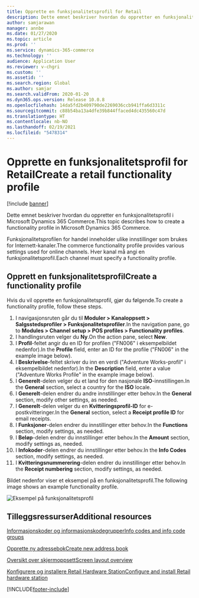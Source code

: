 ```yaml
---
title: Opprette en funksjonalitetsprofil for Retail
description: Dette emnet beskriver hvordan du oppretter en funksjonalitetsprofil i Microsoft Dynamics 365 Commerce.
author: samjarawan
manager: annbe
ms.date: 01/27/2020
ms.topic: article
ms.prod: ''
ms.service: dynamics-365-commerce
ms.technology: ''
audience: Application User
ms.reviewer: v-chgri
ms.custom: ''
ms.assetid: ''
ms.search.region: Global
ms.author: samjar
ms.search.validFrom: 2020-01-20
ms.dyn365.ops.version: Release 10.0.8
ms.openlocfilehash: 14da5fd2b409790de2269036ccb941ffa6d3311c
ms.sourcegitcommit: c88b54ba13a4dfe39b844ffaced4dc435560c47d
ms.translationtype: HT
ms.contentlocale: nb-NO
ms.lasthandoff: 02/19/2021
ms.locfileid: "5478314"
---
```

# <a name="create-a-retail-functionality-profile"></a><span data-ttu-id="6dc26-103">Opprette en funksjonalitetsprofil for Retail</span><span class="sxs-lookup"><span data-stu-id="6dc26-103">Create a retail functionality profile</span></span>

[!include [banner](includes/banner.md)]

<span data-ttu-id="6dc26-104">Dette emnet beskriver hvordan du oppretter en funksjonalitetsprofil i Microsoft Dynamics 365 Commerce.</span><span class="sxs-lookup"><span data-stu-id="6dc26-104">This topic describes how to create a functionality profile in Microsoft Dynamics 365 Commerce.</span></span>

<span data-ttu-id="6dc26-105">Funksjonalitetsprofilen for handel inneholder ulike innstillinger som brukes for Internett-kanaler.</span><span class="sxs-lookup"><span data-stu-id="6dc26-105">The commerce functionality profile provides various settings used for online channels.</span></span> <span data-ttu-id="6dc26-106">Hver kanal må angi en funksjonalitetsprofil.</span><span class="sxs-lookup"><span data-stu-id="6dc26-106">Each channel must specify a functionality profile.</span></span>

## <a name="create-a-functionality-profile"></a><span data-ttu-id="6dc26-107">Opprett en funksjonalitetsprofil</span><span class="sxs-lookup"><span data-stu-id="6dc26-107">Create a functionality profile</span></span>

<span data-ttu-id="6dc26-108">Hvis du vil opprette en funksjonalitetsprofil, gjør du følgende.</span><span class="sxs-lookup"><span data-stu-id="6dc26-108">To create a functionality profile, follow these steps.</span></span>

1. <span data-ttu-id="6dc26-109">I navigasjonsruten går du til **Moduler \> Kanaloppsett \> Salgsstedsprofiler \> Funksjonalitetsprofiler**.</span><span class="sxs-lookup"><span data-stu-id="6dc26-109">In the navigation pane, go to **Modules \> Channel setup \> POS profiles \> Functionality profiles**.</span></span>
1. <span data-ttu-id="6dc26-110">I handlingsruten velger du **Ny**.</span><span class="sxs-lookup"><span data-stu-id="6dc26-110">On the action pane, select **New**.</span></span>
1. <span data-ttu-id="6dc26-111">I **Profil**-feltet angir du en ID for profilen ("FN006" i eksempelbildet nedenfor).</span><span class="sxs-lookup"><span data-stu-id="6dc26-111">In the **Profile** field, enter an ID for the profile ("FN006" in the example image below).</span></span>
1. <span data-ttu-id="6dc26-112">I **Beskrivelse**-feltet skriver du inn en verdi ("Adventure Works-profil" i eksempelbildet nedenfor).</span><span class="sxs-lookup"><span data-stu-id="6dc26-112">In the **Description** field, enter a value ("Adventure Works Profile" in the example image below).</span></span>
1. <span data-ttu-id="6dc26-113">I **Generelt**-delen velger du et land for den nasjonale **ISO**-innstillingen.</span><span class="sxs-lookup"><span data-stu-id="6dc26-113">In the **General** section, select a country for the **ISO** locale.</span></span>
1. <span data-ttu-id="6dc26-114">I **Generelt**-delen endrer du andre innstillinger etter behov.</span><span class="sxs-lookup"><span data-stu-id="6dc26-114">In the **General** section, modify other settings, as needed.</span></span>
1. <span data-ttu-id="6dc26-115">I **Generelt**-delen velger du en **Kvitteringsprofil-ID** for e-postkvitteringer.</span><span class="sxs-lookup"><span data-stu-id="6dc26-115">In the **General** section, select a **Receipt profile ID** for email receipts.</span></span>
1. <span data-ttu-id="6dc26-116">I **Funksjoner**-delen endrer du innstillinger etter behov.</span><span class="sxs-lookup"><span data-stu-id="6dc26-116">In the **Functions** section, modify settings, as needed.</span></span>
1. <span data-ttu-id="6dc26-117">I **Beløp**-delen endrer du innstillinger etter behov.</span><span class="sxs-lookup"><span data-stu-id="6dc26-117">In the **Amount** section, modify settings as, needed.</span></span>
1. <span data-ttu-id="6dc26-118">I **Infokoder**-delen endrer du innstillinger etter behov.</span><span class="sxs-lookup"><span data-stu-id="6dc26-118">In the **Info Codes** section, modify settings, as needed.</span></span>
1. <span data-ttu-id="6dc26-119">I **Kvitteringsnummerering**-delen endrer du innstillinger etter behov.</span><span class="sxs-lookup"><span data-stu-id="6dc26-119">In the **Receipt numbering** section, modify settings, as needed.</span></span> 
  
<span data-ttu-id="6dc26-120">Bildet nedenfor viser et eksempel på en funksjonalitetsprofil.</span><span class="sxs-lookup"><span data-stu-id="6dc26-120">The following image shows an example functionality profile.</span></span>
  
![Eksempel på funksjonalitetsprofil](media/retail-functionality-profile.png)

## <a name="additional-resources"></a><span data-ttu-id="6dc26-122">Tilleggsressurser</span><span class="sxs-lookup"><span data-stu-id="6dc26-122">Additional resources</span></span>

[<span data-ttu-id="6dc26-123">Informasjonskoder og informasjonskodegrupper</span><span class="sxs-lookup"><span data-stu-id="6dc26-123">Info codes and info code groups</span></span>](info-codes-retail.md)           

[<span data-ttu-id="6dc26-124">Opprette ny adressebok</span><span class="sxs-lookup"><span data-stu-id="6dc26-124">Create new address book</span></span>](new-address-book.md) 

[<span data-ttu-id="6dc26-125">Oversikt over skjermoppsett</span><span class="sxs-lookup"><span data-stu-id="6dc26-125">Screen layout overview</span></span>](pos-screen-layouts.md)       

[<span data-ttu-id="6dc26-126">Konfigurere og installere Retail Hardware Station</span><span class="sxs-lookup"><span data-stu-id="6dc26-126">Configure and install Retail hardware station</span></span>](retail-hardware-station-configuration-installation.md) 


[!INCLUDE[footer-include](../includes/footer-banner.md)]
